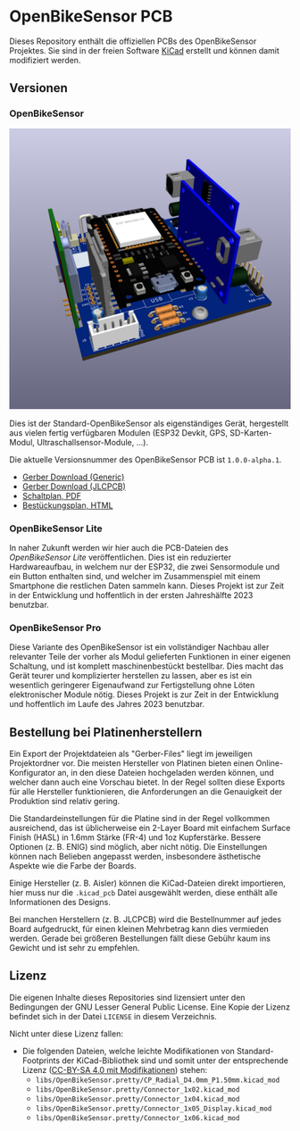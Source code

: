 # OpenBikeSensor PCB

Dieses Repository enthält die offiziellen PCBs des OpenBikeSensor Projektes.
Sie sind in der freien Software [KiCad](https://www.kicad.org/) erstellt und
können damit modifiziert werden.

## Versionen

### OpenBikeSensor

![OpenBikeSensor 3D-Render](./OpenBikeSensor/generated/OpenBikeSensor-3D_top30deg.png)

Dies ist der Standard-OpenBikeSensor als eigenständiges Gerät, hergestellt aus
vielen fertig verfügbaren Modulen (ESP32 Devkit, GPS, SD-Karten-Modul,
Ultraschallsensor-Module, ...).

Die aktuelle Versionsnummer des OpenBikeSensor PCB ist `1.0.0-alpha.1`.

* [Gerber Download (Generic)](./OpenBikeSensor/generated/Manufacturers/Generic/OpenBikeSensor-gerber_modern_zip.zip)
* [Gerber Download (JLCPCB)](./OpenBikeSensor/generated/Manufacturers/JLCPCB/OpenBikeSensor-JLCPCB.zip)
* [Schaltplan, PDF](./OpenBikeSensor/generated/OpenBikeSensor-schematic.pdf)
* [Bestückungsplan, HTML](./OpenBikeSensor/generated/OpenBikeSensor-ibom.html)

### OpenBikeSensor Lite

In naher Zukunft werden wir hier auch die PCB-Dateien des *OpenBikeSensor Lite*
veröffentlichen. Dies ist ein reduzierter Hardwareaufbau, in welchem nur der
ESP32, die zwei Sensormodule und ein Button enthalten sind, und welcher im
Zusammenspiel mit einem Smartphone die restlichen Daten sammeln kann. Dieses
Projekt ist zur Zeit in der Entwicklung und hoffentlich in der ersten
Jahreshälfte 2023 benutzbar.

### OpenBikeSensor Pro

Diese Variante des OpenBikeSensor ist ein vollständiger Nachbau aller
relevanter Teile der vorher als Modul gelieferten Funktionen in einer eigenen
Schaltung, und ist komplett maschinenbestückt bestellbar. Dies macht das Gerät
teurer und komplizierter herstellen zu lassen, aber es ist ein wesentlich
geringerer Eigenaufwand zur Fertigstellung ohne Löten elektronischer Module
nötig. Dieses Projekt is zur Zeit in der Entwicklung und hoffentlich im Laufe
des Jahres 2023 benutzbar.

## Bestellung bei Platinenherstellern

Ein Export der Projektdateien als "Gerber-Files" liegt im jeweiligen
Projektordner vor. Die meisten Hersteller von Platinen bieten einen
Online-Konfigurator an, in den diese Dateien hochgeladen werden können, und
welcher dann auch eine Vorschau bietet. In der Regel sollten diese Exports für
alle Hersteller funktionieren, die Anforderungen an die Genauigkeit der
Produktion sind relativ gering.

Die Standardeinstellungen für die Platine sind in der Regel vollkommen
ausreichend, das ist üblicherweise ein 2-Layer Board mit einfachem Surface
Finish (HASL) in 1.6mm Stärke (FR-4) und 1oz Kupferstärke. Bessere Optionen (z.
B. ENIG) sind möglich, aber nicht nötig. Die Einstellungen können nach Belieben
angepasst werden, insbesondere ästhetische Aspekte wie die Farbe der Boards.

Einige Hersteller (z. B. Aisler) können die KiCad-Dateien direkt importieren,
hier muss nur die `.kicad_pcb` Datei ausgewählt werden, diese enthält alle
Informationen des Designs.

Bei manchen Herstellern (z. B. JLCPCB) wird die Bestellnummer auf jedes Board
aufgedruckt, für einen kleinen Mehrbetrag kann dies vermieden werden. Gerade
bei größeren Bestellungen fällt diese Gebühr kaum ins Gewicht und ist sehr zu
empfehlen.

## Lizenz

Die eigenen Inhalte dieses Repositories sind lizensiert unter den Bedingungen
der GNU Lesser General Public License. Eine Kopie der Lizenz befindet sich in der
Datei `LICENSE` in diesem Verzeichnis.

Nicht unter diese Lizenz fallen:

* Die folgenden Dateien, welche leichte Modifikationen von Standard-Footprints
  der KiCad-Bibliothek sind und somit unter der entsprechende Lizenz
  ([CC-BY-SA 4.0 mit Modifikationen](https://www.kicad.org/libraries/license/))
  stehen:
    - `libs/OpenBikeSensor.pretty/CP_Radial_D4.0mm_P1.50mm.kicad_mod`
    - `libs/OpenBikeSensor.pretty/Connector_1x02.kicad_mod`
    - `libs/OpenBikeSensor.pretty/Connector_1x04.kicad_mod`
    - `libs/OpenBikeSensor.pretty/Connector_1x05_Display.kicad_mod`
    - `libs/OpenBikeSensor.pretty/Connector_1x06.kicad_mod`
